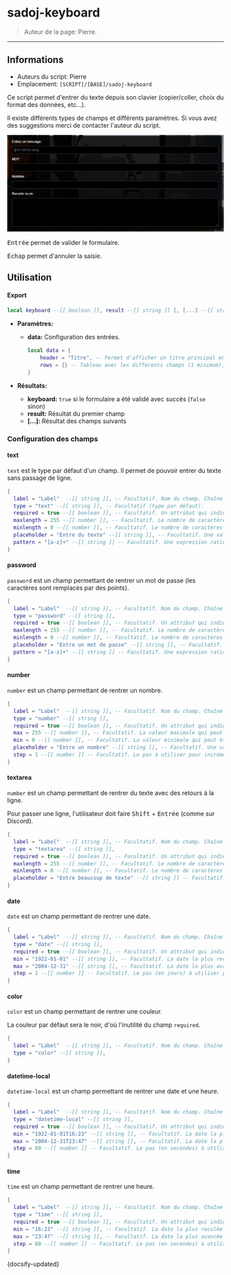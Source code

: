 # sadoj-keyboard

> Auteur de la page: Pierre.

---

## Informations

* Auteurs du script: Pierre
* Emplacement: `[SCRIPT]/[BASE]/sadoj-keyboard`

Ce script permet d'entrer du texte depuis son clavier (copier/coller, choix du format des données, etc...).

Il existe différents types de champs et différents paramètres. Si vous avez des suggestions merci de contacter l'auteur du script.

![sadoj-keyboard](../../../_media/framework/keyboard.jpg)

<kbd>Entrée</kbd> permet de valider le formulaire.

<kbd>Échap</kbd> permet d'annuler la saisie.

## Utilisation

<!-- tabs:start -->

#### **Export**

```lua
local keyboard --[[ boolean ]], result --[[ string ]] [, [...] --[[ string ]]]  = exports["sadoj-keyboard"]:Keyboard(data --[[ table ]])
```

* **Paramètres:**
  * **data:** Configuration des entrées.

    ```lua
    local data = {
        header = "Titre", -- Permet d'afficher un titre principal en haut de la boite de dialogue, facultatif
        rows = {} -- Tableau avec les différents champs (1 minimum), voir configuration des champs
    }
    ```

* **Résultats:**
  * **keyboard:** `true` si le formulaire a été validé avec succès (`false` sinon)
  * **result:** Résultat du premier champ
  * **[...]:** Résultat des champs suivants

<!-- tabs:end -->

### Configuration des champs

#### text

`text` est le type par défaut d'un champ. Il permet de pouvoir entrer du texte sans passage de ligne.

```lua
{
  label = "Label"  --[[ string ]], -- Facultatif. Nom du champ. Chaîne vide par défaut.
  type = "text" --[[ string ]], -- Facultatif (type par défaut).
  required = true --[[ boolean ]], -- Facultatif. Un attribut qui indique que le champ doit être renseigné avant de pouvoir envoyer le formulaire. Vrai par défaut.
  maxlength = 255 --[[ number ]], -- Facultatif. Le nombre de caractères maximal qui peut être écrit dans ce champ. 255 par défaut.
  minlength = 0 --[[ number ]], -- Facultatif. Le nombre de caractères maximal qui peut être écrit dans ce champ. 0 par défaut.
  placeholder = "Entre du texte" --[[ string ]], -- Facultatif. Une valeur d'exemple qui sera affichée lorsqu'aucune valeur n'est saisie. Rien par défaut.
  pattern = "[a-z]+" --[[ string ]] -- Facultatif. Une expression rationnelle à laquelle doit correspondre le texte saisi pour être valide. Rien par défaut.
}
```

#### password

`password` est un champ permettant de rentrer un mot de passe (les caractères sont remplacés par des points).

```lua
{
  label = "Label"  --[[ string ]], -- Facultatif. Nom du champ. Chaîne vide par défaut.
  type = "password" --[[ string ]],
  required = true --[[ boolean ]], -- Facultatif. Un attribut qui indique que le champ doit être renseigné avant de pouvoir envoyer le formulaire. Vrai par défaut.
  maxlength = 255 --[[ number ]], -- Facultatif. Le nombre de caractères maximal qui peut être écrit dans ce champ. 255 par défaut.
  minlength = 0 --[[ number ]], -- Facultatif. Le nombre de caractères maximal qui peut être écrit dans ce champ. 0 par défaut.
  placeholder = "Entre un mot de passe" --[[ string ]], -- Facultatif. Une valeur d'exemple qui sera affichée lorsqu'aucune valeur n'est saisie. Rien par défaut.
  pattern = "[a-z]+" --[[ string ]] -- Facultatif. Une expression rationnelle à laquelle doit correspondre le texte saisi pour être valide. Rien par défaut.
}
```

#### number

`number` est un champ permettant de rentrer un nombre.

```lua
{
  label = "Label"  --[[ string ]], -- Facultatif. Nom du champ. Chaîne vide par défaut.
  type = "number" --[[ string ]],
  required = true --[[ boolean ]], -- Facultatif. Un attribut qui indique que le champ doit être renseigné avant de pouvoir envoyer le formulaire. Vrai par défaut.
  max = 255 --[[ number ]], -- Facultatif. La valeur maximale qui peut être acceptée. Rien par défaut.
  min = 0 --[[ number ]], -- Facultatif. La valeur minimale qui peut être acceptée. Rien par défaut.
  placeholder = "Entre un nombre" --[[ string ]], -- Facultatif. Une valeur d'exemple qui sera affichée lorsqu'aucune valeur n'est saisie. Rien par défaut.
  step = 1 --[[ number ]] -- Facultatif. Le pas à utiliser pour incrémenter la valeur à l'aide du contrôle fourni par l'agent utilisateur. Cet incrément est également utilisé pour la validation de la valeur. 1 par défaut.
}
```

#### textarea

`number` est un champ permettant de rentrer du texte avec des retours à la ligne.

Pour passer une ligne, l'utilisateur doit faire <kbd>Shift</kbd> + <kbd>Entrée</kbd> (comme sur Discord).

```lua
{
  label = "Label"  --[[ string ]], -- Facultatif. Nom du champ. Chaîne vide par défaut.
  type = "textarea" --[[ string ]],
  required = true --[[ boolean ]], -- Facultatif. Un attribut qui indique que le champ doit être renseigné avant de pouvoir envoyer le formulaire. Vrai par défaut.
  maxlength = 255 --[[ number ]], -- Facultatif. Le nombre de caractères maximal qui peut être écrit dans ce champ. 255 par défaut.
  minlength = 0 --[[ number ]], -- Facultatif. Le nombre de caractères maximal qui peut être écrit dans ce champ. 0 par défaut.
  placeholder = "Entre beaucoup de texte" --[[ string ]] -- Facultatif. Une valeur d'exemple qui sera affichée lorsqu'aucune valeur n'est saisie. Rien par défaut.
}
```

#### date

`date` est un champ permettant de rentrer une date.

```lua
{
  label = "Label"  --[[ string ]], -- Facultatif. Nom du champ. Chaîne vide par défaut.
  type = "date" --[[ string ]],
  required = true --[[ boolean ]], -- Facultatif. Un attribut qui indique que le champ doit être renseigné avant de pouvoir envoyer le formulaire. Vrai par défaut.
  min = "1922-01-01" --[[ string ]], -- Facultatif. La date la plus reculée qui peut être saisie. Rien par défaut.
  max = "2004-12-31" --[[ string ]], -- Facultatif. La date la plus avancée qui peut être saisie. Rien par défaut.
  step = 1 --[[ number ]] -- Facultatif. Le pas (en jours) à utiliser pour l'incrément quand on utilise les boutons d'augmentation/diminution. Cet incrément est également utilisé pour la validation. 1 par défaut.
}
```

#### color

`color` est un champ permettant de rentrer une couleur.

La couleur par défaut sera le noir, d'où l'inutilité du champ `required`.

```lua
{
  label = "Label"  --[[ string ]], -- Facultatif. Nom du champ. Chaîne vide par défaut.
  type = "color" --[[ string ]],
}
```

#### datetime-local

`datetime-local` est un champ permettant de rentrer une date et une heure.

```lua
{
  label = "Label"  --[[ string ]], -- Facultatif. Nom du champ. Chaîne vide par défaut.
  type = "datetime-local" --[[ string ]],
  required = true --[[ boolean ]], -- Facultatif. Un attribut qui indique que le champ doit être renseigné avant de pouvoir envoyer le formulaire. Vrai par défaut.
  min = "1922-01-01T16:23" --[[ string ]], -- Facultatif. La date la plus reculée qui peut être saisie. Rien par défaut.
  max = "2004-12-31T23:47" --[[ string ]], -- Facultatif. La date la plus avancée qui peut être saisie. Rien par défaut.
  step = 60 --[[ number ]] -- Facultatif. Le pas (en secondes) à utiliser pour l'incrément quand on utilise les boutons d'augmentation/diminution. Cet incrément est également utilisé pour la validation. 60 par défaut.
}
```

#### time

`time` est un champ permettant de rentrer une heure.

```lua
{
  label = "Label"  --[[ string ]], -- Facultatif. Nom du champ. Chaîne vide par défaut.
  type = "time" --[[ string ]],
  required = true --[[ boolean ]], -- Facultatif. Un attribut qui indique que le champ doit être renseigné avant de pouvoir envoyer le formulaire. Vrai par défaut.
  min = "16:23" --[[ string ]], -- Facultatif. La date la plus reculée qui peut être saisie. Rien par défaut.
  max = "23:47" --[[ string ]], -- Facultatif. La date la plus avancée qui peut être saisie. Rien par défaut.
  step = 60 --[[ number ]] -- Facultatif. Le pas (en secondes) à utiliser pour l'incrément quand on utilise les boutons d'augmentation/diminution. Cet incrément est également utilisé pour la validation. 60 par défaut.
}
```

{docsify-updated}